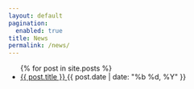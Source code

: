 ```yaml
---
layout: default
pagination:
  enabled: true
title: News
permalink: /news/
---
```

<ul class="posts">
  {% for post in site.posts %}
	<li>
	  <a href="{% if post.external %}{{ post.external }}{% else %}{{ post.url }}{% endif %}">
		<span class="title">{{ post.title }}</span>
	  </a> <span class="date">{{ post.date | date: "%b %d, %Y" }}</span>
	</li>
</ul>

